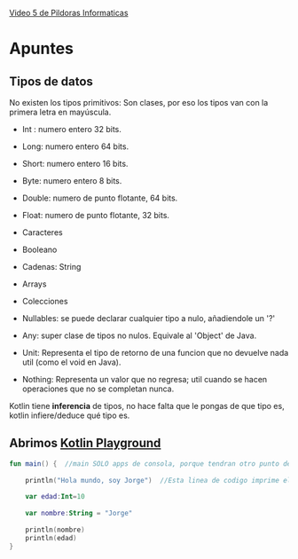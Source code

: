 [Video 5 de Pildoras Informaticas](https://youtu.be/gzDvWYdJLLc?si=sDOCmiGsVB_F9PYK)


# Apuntes

## Tipos de datos
No existen los tipos primitivos: Son clases, por eso los tipos van con la primera letra en mayúscula.

- Int : numero entero 32 bits.
- Long: numero entero 64 bits.
- Short: numero entero 16 bits.
- Byte: numero entero 8 bits.
- Double: numero de punto flotante, 64 bits.
- Float: numero de punto flotante, 32 bits.

- Caracteres
- Booleano
- Cadenas: String
- Arrays
- Colecciones
- Nullables: se puede declarar cualquier tipo a nulo, añadiendole un '?'
- Any: super clase de tipos no nulos. Equivale al 'Object' de Java.
- Unit: Representa el tipo de retorno de una funcion que no devuelve nada util (como el void en Java).
- Nothing: Representa un valor que no regresa; util cuando se hacen operaciones que no se completan nunca.

Kotlin tiene **inferencia** de tipos, no hace falta que le pongas de que tipo es, kotlin infiere/deduce qué tipo es.

## Abrimos [Kotlin Playground](https://play.kotlinlang.org/)


```Kotlin
fun main() {  //main SOLO apps de consola, porque tendran otro punto de entrada (onCreate)
    
    println("Hola mundo, soy Jorge")  //Esta linea de codigo imprime el mensaje 'hola mundo'
    
    var edad:Int=10
    
    var nombre:String = "Jorge"
    
    println(nombre)
    println(edad)
}
```


